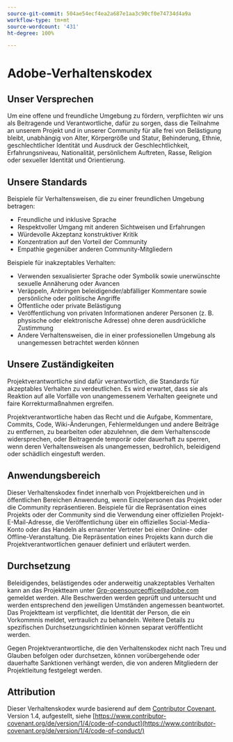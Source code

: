 ```yaml
---
source-git-commit: 504ae54ecf4ea2a687e1aa3c90cf0e74734d4a9a
workflow-type: tm+mt
source-wordcount: '431'
ht-degree: 100%

---
```

# Adobe-Verhaltenskodex

## Unser Versprechen

Um eine offene und freundliche Umgebung zu fördern, verpflichten wir uns als Beitragende und Verantwortliche, dafür zu sorgen, dass die Teilnahme an unserem Projekt und in unserer Community für alle frei von Belästigung bleibt, unabhängig von Alter, Körpergröße und Statur, Behinderung, Ethnie, geschlechtlicher Identität und Ausdruck der Geschlechtlichkeit, Erfahrungsniveau, Nationalität, persönlichem Auftreten, Rasse, Religion oder sexueller Identität und Orientierung.

## Unsere Standards

Beispiele für Verhaltensweisen, die zu einer freundlichen Umgebung betragen:

* Freundliche und inklusive Sprache
* Respektvoller Umgang mit anderen Sichtweisen und Erfahrungen
* Würdevolle Akzeptanz konstruktiver Kritik
* Konzentration auf den Vorteil der Community
* Empathie gegenüber anderen Community-Mitgliedern

Beispiele für inakzeptables Verhalten:

* Verwenden sexualisierter Sprache oder Symbolik sowie unerwünschte sexuelle Annäherung oder Avancen
* Veräppeln, Anbringen beleidigender/abfälliger Kommentare sowie persönliche oder politische Angriffe
* Öffentliche oder private Belästigung
* Veröffentlichung von privaten Informationen anderer Personen (z. B. physische oder elektronische Adresse) ohne deren ausdrückliche Zustimmung
* Andere Verhaltensweisen, die in einer professionellen Umgebung als unangemessen betrachtet werden können

## Unsere Zuständigkeiten

Projektverantwortliche sind dafür verantwortlich, die Standards für akzeptables Verhalten zu verdeutlichen. Es wird erwartet, dass sie als Reaktion auf alle Vorfälle von unangemessenem Verhalten geeignete und faire Korrekturmaßnahmen ergreifen.

Projektverantwortliche haben das Recht und die Aufgabe, Kommentare, Commits, Code, Wiki-Änderungen, Fehlermeldungen und andere Beiträge zu entfernen, zu bearbeiten oder abzulehnen, die dem Verhaltenscode widersprechen, oder Beitragende temporär oder dauerhaft zu sperren, wenn deren Verhaltensweisen als unangemessen, bedrohlich, beleidigend oder schädlich eingestuft werden.

## Anwendungsbereich

Dieser Verhaltenskodex findet innerhalb von Projektbereichen und in öffentlichen Bereichen Anwendung, wenn Einzelpersonen das Projekt oder die Community repräsentieren. Beispiele für die Repräsentation eines Projekts oder der Community sind die Verwendung einer offiziellen Projekt-E-Mail-Adresse, die Veröffentlichung über ein offizielles Social-Media-Konto oder das Handeln als ernannter Vertreter bei einer Online- oder Offline-Veranstaltung. Die Repräsentation eines Projekts kann durch die Projektverantwortlichen genauer definiert und erläutert werden.

## Durchsetzung

Beleidigendes, belästigendes oder anderweitig unakzeptables Verhalten kann an das Projektteam unter Grp-opensourceoffice@adobe.com gemeldet werden. Alle Beschwerden werden geprüft und untersucht und werden entsprechend den jeweiligen Umständen angemessen beantwortet. Das Projektteam ist verpflichtet, die Identität der Person, die ein Vorkommnis meldet, vertraulich zu behandeln.
Weitere Details zu spezifischen Durchsetzungsrichtlinien können separat veröffentlicht werden.

Gegen Projektverantwortliche, die den Verhaltenskodex nicht nach Treu und Glauben befolgen oder durchsetzen, können vorübergehende oder dauerhafte Sanktionen verhängt werden, die von anderen Mitgliedern der Projektleitung festgelegt werden.

## Attribution

Dieser Verhaltenskodex wurde basierend auf dem [Contributor Covenant](https://contributor-covenant.org), Version 1.4, aufgestellt, siehe [https://www.contributor-covenant.org/de/version/1/4/code-of-conduct](https://www.contributor-covenant.org/de/version/1/4/code-of-conduct/)
